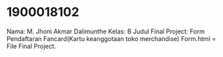 # 1900018102
Nama: M. Jhoni Akmar Dalimunthe
Kelas: B
Judul Final Project: Form Pendaftaran Fancard(Kartu keanggotaan toko merchandise)
Form.html = File Final Project.
